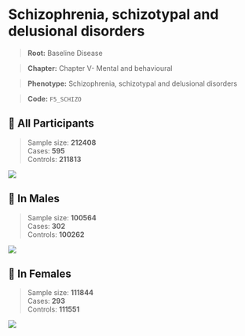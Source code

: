 # Schizophrenia, schizotypal and delusional disorders

> **Root:** Baseline Disease  

> **Chapter:** Chapter V- Mental and behavioural  

> **Phenotype:** Schizophrenia, schizotypal and delusional disorders  

> **Code:** `F5_SCHIZO`

## 🧪 All Participants  
> Sample size: **212408**  
> Cases: **595**  
> Controls: **211813**
<img src="/Disease/Figures/ALL/Incidence/F5_SCHIZO.png"/>
<CsvTable src="/Disease/Data/ALL/Incidence/COX_F5_SCHIZO.csv" label="🔍 View full results" />

## 👨 In Males  
> Sample size: **100564**  
> Cases: **302**  
> Controls: **100262**
<img src="/Disease/Figures/Male/Incidence/F5_SCHIZO.png"/>
<CsvTable src="/Disease/Data/Male/Incidence/COX_F5_SCHIZO.csv" label="🔍 View full results" />

## 👩 In Females  
> Sample size: **111844**  
> Cases: **293**  
> Controls: **111551**
<img src="/Disease/Figures/Female/Incidence/F5_SCHIZO.png"/>
<CsvTable src="/Disease/Data/Female/Incidence/COX_F5_SCHIZO.csv" label="🔍 View full results" />
